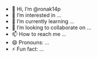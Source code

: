 - 👋 Hi, I’m @ronak14p
- 👀 I’m interested in ...
- 🌱 I’m currently learning ...
- 💞️ I’m looking to collaborate on ...
- 📫 How to reach me ...
- 😄 Pronouns: ...
- ⚡ Fun fact: ...

<!---
ronak14p/ronak14p is a ✨ special ✨ repository because its `README.md` (this file) appears on your GitHub profile.
You can click the Preview link to take a look at your changes.
--->
